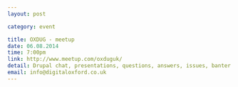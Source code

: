 ```yaml
---
layout: post

category: event

title: OXDUG - meetup
date: 06.08.2014
time: 7:00pm
link: http://www.meetup.com/oxduguk/
detail: Drupal chat, presentations, questions, answers, issues, banter...
email: info@digitaloxford.co.uk
---
```

